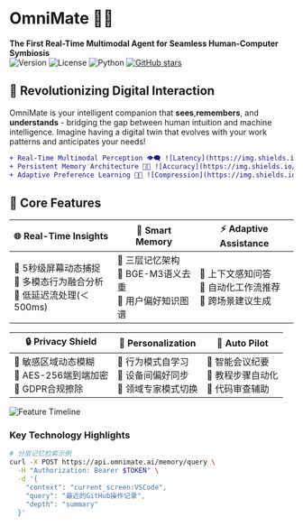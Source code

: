 # OmniMate 🤖✨  
​**The First Real-Time Multimodal Agent for Seamless Human-Computer Symbiosis**​  
![Version](https://img.shields.io/badge/version-1.0.0-blue?style=flat-square&logo=azurepipelines) ![License](https://img.shields.io/badge/license-AGPL--3.0-green?style=flat-square) ![Python](https://img.shields.io/badge/python-3.10%2B-blue?style=flat-square&logo=python) [![GitHub stars](https://img.shields.io/github/stars/OmniMateAI/core-engine?style=social)](https://github.com/OmniMateAI/core-engine/stargazers)

## 🌟 Revolutionizing Digital Interaction
OmniMate is your intelligent companion that ​**sees**, ​**remembers**, and ​**understands**​ - bridging the gap between human intuition and machine intelligence. Imagine having a digital twin that evolves with your work patterns and anticipates your needs!

```diff
+ Real-Time Multimodal Perception 👁️🗨️ ![Latency](https://img.shields.io/badge/latency-<500ms-success)
+ Persistent Memory Architecture 🧠💾 ![Accuracy](https://img.shields.io/badge/recall-92.3%25-brightgreen) 
+ Adaptive Preference Learning 🎯🔄 ![Compression](https://img.shields.io/badge/compression-85%25%20redundancy-orange)
```
## 🚀 Core Features

<div align="center">

| 🌐 Real-Time Insights | 🧠 Smart Memory | ⚡ Adaptive Assistance |
|-----------------------|------------------|-------------------------|
| 🔹 5秒级屏幕动态捕捉<br>🔹 多模态行为融合分析<br>🔹 低延迟流处理(＜500ms) | 🔹 三层记忆架构<br>🔹 BGE-M3语义去重<br>🔹 用户偏好知识图谱 | 🔹 上下文感知问答<br>🔹 自动化工作流推荐<br>🔹 跨场景建议生成 |

| 🔒 Privacy Shield | 🎯 Personalization | 🤖 Auto Pilot |
|-------------------|---------------------|----------------|
| 🔹 敏感区域动态模糊<br>🔹 AES-256端到端加密<br>🔹 GDPR合规擦除 | 🔹 行为模式自学习<br>🔹 设备间偏好同步<br>🔹 领域专家模式切换 | 🔹 智能会议纪要<br>🔹 教程步骤自动化<br>🔹 代码审查辅助 |

</div>

![Feature Timeline](https://via.placeholder.com/800x100.png/2F4F4F/FFFFFF?text=Continuous+Learning+➔+Contextual+Understanding+➔+Proactive+Assistance)

### Key Technology Highlights
```bash
# 分层记忆检索示例
curl -X POST https://api.omnimate.ai/memory/query \
  -H "Authorization: Bearer $TOKEN" \
  -d '{
    "context": "current_screen:VSCode", 
    "query": "最近的GitHub操作记录",
    "depth": "summary"
  }'
